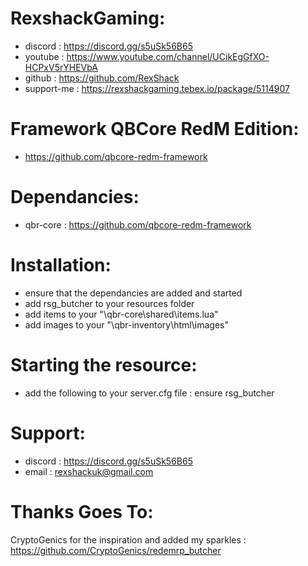 # RexshackGaming:
- discord : https://discord.gg/s5uSk56B65
- youtube : https://www.youtube.com/channel/UCikEgGfXO-HCPxV5rYHEVbA
- github : https://github.com/RexShack
- support-me : https://rexshackgaming.tebex.io/package/5114907

# Framework QBCore RedM Edition:
- https://github.com/qbcore-redm-framework

# Dependancies:
- qbr-core : https://github.com/qbcore-redm-framework

# Installation:
- ensure that the dependancies are added and started
- add rsg_butcher to your resources folder
- add items to your "\qbr-core\shared\items.lua"
- add images to your "\qbr-inventory\html\images"

# Starting the resource:
- add the following to your server.cfg file : ensure rsg_butcher

# Support:
- discord : https://discord.gg/s5uSk56B65
- email : rexshackuk@gmail.com

# Thanks Goes To:
CryptoGenics for the inspiration and added my sparkles : https://github.com/CryptoGenics/redemrp_butcher